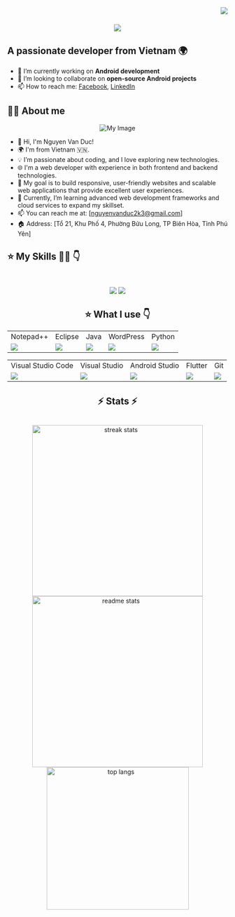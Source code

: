 <img align="right" src="https://visitor-badge.laobi.icu/badge?page_id=salesp07.salesp07" />

<h1 align="center">
    <img src="https://readme-typing-svg.herokuapp.com/?font=Righteous&size=35&center=true&vCenter=true&width=500&height=70&duration=4000&lines=Hi+There!+👋;+I'm+Nguyen+Van+Duc!;" />
</h1>

## A passionate developer from Vietnam 🌍

- 🔭 I’m currently working on **Android development**  
- 👯 I’m looking to collaborate on **open-source Android projects**  
- 📫 How to reach me: [Facebook](https://facebook.com/duccguccii), [LinkedIn](https://linkedin.com/in/yourprofile)

## 👨‍💻 About me

<p align="center">
    <img src="https://imgur.com/g4mbBAb.gif" alt="My Image" />  <!-- Ảnh từ Imgur -->
</p>

- 🔭 Hi, I'm Nguyen Van Duc!
- 🌍 I'm from Vietnam 🇻🇳.
- 💡 I’m passionate about coding, and I love exploring new technologies.
- 🌐 I'm a web developer with experience in both frontend and backend technologies.
- 🚀 My goal is to build responsive, user-friendly websites and scalable web applications that provide excellent user experiences.
- 🌱 Currently, I’m learning advanced web development frameworks and cloud services to expand my skillset.
- 📫 You can reach me at: [nguyenvanduc2k3@gmail.com]
- 🏠 Address: [Tổ 21, Khu Phố 4, Phường Bửu Long, TP Biên Hòa, Tỉnh Phú Yên]

## ⭐ My Skills 👨‍💻 👇

<p align="center">
    <br/>
<div align="center">
    <img src="https://skillicons.dev/icons?i=react,bootstrap,mui,html,css,vscode,github,figma,tailwind,git,r" />
    <img src="https://skillicons.dev/icons?i=nodejs,python,javascript,typescript,express,firebase,mongodb,c,java,nextjs,mysql,flask" /><br>
</p>

## ⭐ What I use 👇

<table align="center">
    <tr>
        <td>Notepad++</td>
        <td>Eclipse</td>
        <td>Java</td>
        <td>WordPress</td>
        <td>Python</td>
    </tr>
    <tr>
        <td><img src="https://img.shields.io/badge/Notepad++-90E59A?style=for-the-badge&logo=notepadplusplus&logoColor=black" /></td>
        <td><img src="https://img.shields.io/badge/Eclipse-2C2255?style=for-the-badge&logo=eclipse&logoColor=white" /></td>
        <td><img src="https://img.shields.io/badge/Java-ED8B00?style=for-the-badge&logo=java&logoColor=white" /></td>
        <td><img src="https://img.shields.io/badge/WordPress-21759B?style=for-the-badge&logo=wordpress&logoColor=white" /></td>
        <td><img src="https://img.shields.io/badge/Python-3776AB?style=for-the-badge&logo=python&logoColor=white" /></td>
    </tr>
</table>

<table align="center">
    <tr>
        <td>Visual Studio Code</td>
        <td>Visual Studio</td>
        <td>Android Studio</td>
        <td>Flutter</td>
        <td>Git</td>
    </tr>
    <tr>
        <td><img src="https://img.shields.io/badge/VS%20Code-007ACC?style=for-the-badge&logo=visual-studio-code&logoColor=white" /></td>
        <td><img src="https://img.shields.io/badge/Visual_Studio-5C2D91?style=for-the-badge&logo=visual-studio&logoColor=white" /></td>
        <td><img src="https://img.shields.io/badge/Android_Studio-3DDC84?style=for-the-badge&logo=android-studio&logoColor=white" /></td>
        <td><img src="https://img.shields.io/badge/Flutter-02569B?style=for-the-badge&logo=flutter&logoColor=white" /></td>
        <td><img src="https://img.shields.io/badge/Git-F05032?style=for-the-badge&logo=git&logoColor=white" /></td>
    </tr>
</table>

## ⚡ Stats ⚡
<br>
<div align=center>
  <img width=390 src="https://github-readme-streak-stats-salesp07.vercel.app/?user=salesp07&count_private=true&theme=react&border_radius=10" alt="streak stats"/>
  <img width=390 src="https://github-readme-stats-salesp07.vercel.app/api?username=salesp07&count_private=true&show_icons=true&theme=react&rank_icon=github&border_radius=10" alt="readme stats" />
  <br/>
  <img width=325 align="center" src="https://github-readme-stats-salesp07.vercel.app/api/top-langs/?username=salesp07&hide=HTML&langs_count=8&layout=compact&theme=react&border_radius=10&size_weight=0.5&count_weight=0.5&exclude_repo=github-readme-stats" alt="top langs" />
</div>
